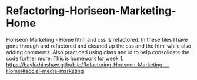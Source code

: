 # Refactoring-Horiseon-Marketing-Home
Horiseon Marketing - Home html and css is refactored.
In these files I have gone through and refactored and cleaned up the css and the html while also adding comments. Also practiced using class and id to help consolidate the code further more.
This is homework for week 1.
https://baylorhinshaw.github.io/Refactoring-Horiseon-Marketing---Home/#social-media-marketing
